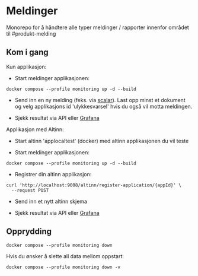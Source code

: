 # Meldinger

Monorepo for å håndtere alle typer meldinger / rapporter innenfor området til #produkt-melding

## Kom i gang

Kun applikasjon:

- Start meldinger applikasjonen:

```terminal
docker compose --profile monitoring up -d --build
```

- Send inn en ny melding (feks. via [scalar](http://localhost:9008/scalar/v1#tag/meldinger/post/meldinger)). Last opp minst et dokument og velg applikasjons id 'ulykkesvarsel' hvis du også vil motta meldingen.

- Sjekk resultat via API eller [Grafana](http://localhost:4000/explore)

Applikasjon med Altinn:

- Start altinn 'applocaltest' (docker) med altinn applikasjonen du vil teste

- Start meldinger applikasjonen:

```terminal
docker compose --profile monitoring up -d --build
```

- Registrer din altinn applikasjon:

```terminal
curl 'http://localhost:9008/altinn/register-application/{appId}' \
  --request POST
```

- Send inn et nytt altinn skjema

- Sjekk resultat via API eller [Grafana](http://localhost:4000/explore)

## Opprydding

```terminal
docker compose --profile monitoring down
```

Hvis du ønsker å slette all data mellom oppstart:

```terminal
docker compose --profile monitoring down -v
```
